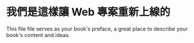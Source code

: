 # 我們是這樣讓 Web 專案重新上線的

This file file serves as your book's preface, a great place to describe your book's content and ideas.

